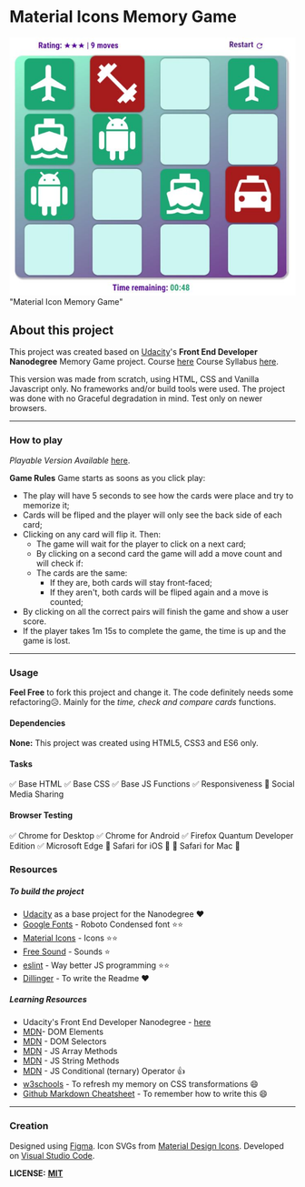 # Material Icons Memory Game
![alt text](img/cover.jpg) "Material Icon Memory Game"

## About this project
This project was created based on [Udacity](https://www.udacity.com/)'s **Front End Developer Nanodegree** Memory Game project.
Course [here](https://www.udacity.com/course/front-end-web-developer-nanodegree--nd001)
Course Syllabus [here](https://d20vrrgs8k4bvw.cloudfront.net/documents/en-US/fend-syllabus-9.0.0.pdf).

This version was made from scratch, using HTML, CSS and Vanilla Javascript only. No frameworks and/or build tools were used.
The project was done with no Graceful degradation in mind. Test only on newer browsers.

---

### How to play
*Playable Version Available* [here](https://betocostadev.github.io/apps/memgame/index.html).

**Game Rules**
Game starts as soons as you click play:
- The play will have 5 seconds to see how the cards were place and try to memorize it;
- Cards will be fliped and the player will only see the back side of each card;
 - Clicking on any card will flip it. Then:
   - The game will wait for the player to click on a next card;
   - By clicking on a second card the game will add a move count and will check if:
   - The cards are the same:
     - If they are, both cards will stay front-faced;
     - If they aren't, both cards will be fliped again and a move is counted;
- By clicking on all the correct pairs will finish the game and show a user score.
- If the player takes 1m 15s to complete the game, the time is up and the game is lost.

---

### Usage
**Feel Free** to fork this project and change it.
The code definitely needs some refactoring😥. Mainly for the *time, check and compare cards* functions.

#### Dependencies
**None:** This project was created using HTML5, CSS3 and ES6 only.

#### Tasks
✅ Base HTML
✅ Base CSS
✅ Base JS Functions
✅ Responsiveness
🔲 Social Media Sharing

#### Browser Testing
✅ Chrome for Desktop
✅ Chrome for Android
✅ Firefox Quantum Developer Edition
✅ Microsoft Edge
🔲 Safari for iOS 👵
🔲 Safari for Mac 👴

### Resources
##### To build the project
- [Udacity](https://www.udacity.com/) as a base project for the Nanodegree ❤️
- [Google Fonts](https://fonts.google.com/) - Roboto Condensed font ⭐️⭐️
- [Material Icons](https://material.io/tools/icons/?style=baseline) - Icons ⭐️⭐️
- [Free Sound](https://freesound.org/) - Sounds ⭐️
- [eslint](https://eslint.org/) - Way better JS programming ⭐️⭐️
- [Dillinger](https://dillinger.io/) - To write the Readme ❤️

##### Learning Resources
- Udacity's Front End Developer Nanodegree - [here](https://www.udacity.com/course/front-end-web-developer-nanodegree--nd001)
- [MDN](https://developer.mozilla.org/en-US/docs/Web/API/Element)- DOM Elements
- [MDN](https://developer.mozilla.org/en-US/docs/Web/API/Document) - DOM Selectors
- [MDN](https://developer.mozilla.org/bm/docs/Web/JavaScript/Reference/Global_Objects/Array) - JS Array Methods
- [MDN](https://developer.mozilla.org/en-US/docs/Web/JavaScript/Reference/Global_Objects/String) - JS String Methods
- [MDN](https://developer.mozilla.org/en-US/docs/Web/JavaScript/Reference/Operators/Conditional_Operator) - JS Conditional (ternary) Operator 👍
- [w3schools](https://www.w3schools.com/css/css3_2dtransforms.asp) - To refresh my memory on CSS transformations 😄
- [Github Markdown Cheatsheet](https://help.github.com/en/articles/basic-writing-and-formatting-syntax#headings) - To remember how to write this 😄

---

### Creation
Designed using [Figma](https://www.figma.com/).
Icon SVGs from [Material Design Icons](https://material.io/tools/icons/?style=baseline).
Developed on [Visual Studio Code](https://code.visualstudio.com/).

**LICENSE:** **[MIT](https://tldrlegal.com/license/mit-license)**